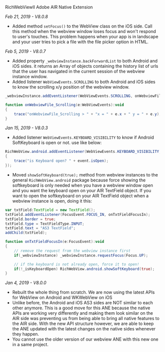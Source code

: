RichWebViewII Adobe AIR Native Extension

*Feb 21, 2019 - V8.0.8*
* Added method ```setFocus()``` to the WebView class on the iOS side. Call this method when the webview window loses focus and won't respond to user's touches. This problem happens when your app is in landscape and your user tries to pick a file with the file picker option in HTML.

*Feb 5, 2019 - V8.0.7*
* Added property ```_webviewInstance.backForwardList``` to both Android and iOS sides. it returns an Array of objects containing the history list of urls that the user has navigated in the current session of the webview instance window.
* Added listener ```WebViewEvents.SCROLLING``` to both Android and iOS sides to know the scrolling x/y position of the webview window.
```actionscript
_webviewInstance.addEventListener(WebViewEvents.SCROLLING, onWebviewFile_Scrolling);

function onWebviewFile_Scrolling(e:WebViewEvents):void
{
    trace("onWebviewFile_Scrolling > " + "x = " + e.x + " y = " + e.y);
}
```

*Jan 15, 2019 - V8.0.3*
* Added listener ```WebViewEvents.KEYBOARD_VISIBILITY``` to know if Android SoftKeyboard is open or not. use like below:

```actionscript
RichWebView.android.addEventListener(WebViewEvents.KEYBOARD_VISIBILITY, function (event:WebViewEvents):void
{
    trace("is Keyboard open? " + event.isOpen);
});
```

* Moved ```showSoftKeyboard(true);``` method from webview instances to the general ```RichWebView.android``` package because force showing the softkeyboard is only needed when you have a webview window open and you want the keyboard open on your AIR TextField object. If you want to open the softkeyboard on your AIR TextField object when a webview instance is open, doing it this:

```actionscript
var txtField:TextField = new TextField();
txtField.addEventListener(FocusEvent.FOCUS_IN, onTxtFieldFocusIn);
txtField.border = true;
txtField.type = TextFieldType.INPUT;
txtField.text = "AS3 TextField";
addChild(txtField);

function onTxtFieldFocusIn(e:FocusEvent):void
{
    // remove the request from the webview instance first
    if(_webviewInstance) _webviewInstance.requestFocus(Focus.UP);

    // if the keyboard is not already open, force it to open!
    if(!_isKeyboardOpen) RichWebView.android.showSoftKeyboard(true);
}
```

*Jan 4, 2019 - V8.0.0*
* Rebuilt the whole thing from scratch. We are now using the latest APIs for WebView on Android and WKWebView on iOS
* Unlike before, the Android and iOS AS3 sides are NOT similar to each other anymore. This is a good move for this ANE because the native APIs are working very differently and making them look similar on the AIR side was preventing us from being able to bring all native features to the AIR side. With the new API structure however, we are able to keep the ANE updated with the latest changes on the native sides whenever they happen.
* You cannot use the older version of our webview ANE with this new one in a same project.